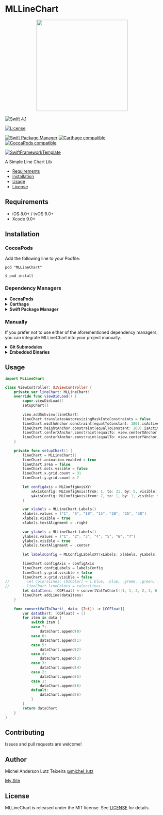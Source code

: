 # MLLineChart

<p align="center">
 <img width="300" height="300"src="http://micheltlutz.me/imagens/projetos/MLLineChart/logoML_BETA.png">
</p>


[![Swift 4.1](https://img.shields.io/badge/swift-4.1-brightgreen.svg)](https://swift.org)

[![License](https://img.shields.io/badge/license-MIT-brightgreen.svg)](https://raw.githubusercontent.com/micheltlutz/MLLineChart/master/LICENSE)

[![Swift Package Manager](https://img.shields.io/badge/Swift%20Package%20Manager-compatible-brightgreen.svg)](https://github.com/apple/swift-package-manager)
[![Carthage compatible](https://img.shields.io/badge/Carthage-compatible-4BC51D.svg?style=flat)](https://github.com/Carthage/Carthage)
[![CocoaPods compatible](https://img.shields.io/cocoapods/v/MLLineChart.svg)](https://cocoapods.org/pods/MLLineChart)

[![SwiftFrameworkTemplate](https://img.shields.io/badge/SwiftFramework-Template-red.svg)](http://github.com/RahulKatariya/SwiftFrameworkTemplate)

A Simple Line Chart Lib

- [Requirements](#requirements)
- [Installation](#installation)
- [Usage](#usage)
- [License](#license)

## Requirements

- iOS 8.0+ / tvOS 9.0+ 
- Xcode 9.0+

## Installation

### CocoaPods

Add the following line to your Podfile:

    pod "MLLineChart"


``` $ pod install ```

### Dependency Managers
<details>
  <summary><strong>CocoaPods</strong></summary>

[CocoaPods](http://cocoapods.org) is a dependency manager for Cocoa projects. You can install it with the following command:

```bash
$ gem install cocoapods
```

To integrate MLLineChart into your Xcode project using CocoaPods, specify it in your `Podfile`:

```ruby
source 'https://github.com/CocoaPods/Specs.git'
platform :ios, '8.0'
use_frameworks!

pod 'MLLineChart', '~> 0.0.1'
```

Then, run the following command:

```bash
$ pod install
```

</details>

<details>
  <summary><strong>Carthage</strong></summary>

[Carthage](https://github.com/Carthage/Carthage) is a decentralized dependency manager that automates the process of adding frameworks to your Cocoa application.

You can install Carthage with [Homebrew](http://brew.sh/) using the following command:

```bash
$ brew update
$ brew install carthage
```

To integrate MLLineChart into your Xcode project using Carthage, specify it in your `Cartfile`:

```ogdl
github "micheltlutz/MLLineChart" ~> 0.0.1
```

</details>

<details>
  <summary><strong>Swift Package Manager</strong></summary>

To use MLLineChart as a [Swift Package Manager](https://swift.org/package-manager/) package just add the following in your Package.swift file.

``` swift
// swift-tools-version:4.1

import PackageDescription

let package = Package(
    name: "HelloMLLineChart",
    dependencies: [
        .package(url: "https://github.com/micheltlutz/MLLineChart.git", .upToNextMajor(from: "0.0.1"))
    ],
    targets: [
        .target(name: "HelloMLLineChart", dependencies: ["MLLineChart"])
    ]
)
```
</details>

### Manually

If you prefer not to use either of the aforementioned dependency managers, you can integrate MLLineChart into your project manually.

<details>
  <summary><strong>Git Submodules</strong></summary><p>

- Open up Terminal, `cd` into your top-level project directory, and run the following command "if" your project is not initialized as a git repository:

```bash
$ git init
```

- Add MLLineChart as a git [submodule](http://git-scm.com/docs/git-submodule) by running the following command:

```bash
$ git submodule add https://github.com/micheltlutz/MLLineChart.git
$ git submodule update --init --recursive
```

- Open the new `MLLineChart` folder, and drag the `MLLineChart.xcodeproj` into the Project Navigator of your application's Xcode project.

    > It should appear nested underneath your application's blue project icon. Whether it is above or below all the other Xcode groups does not matter.

- Select the `MLLineChart.xcodeproj` in the Project Navigator and verify the deployment target matches that of your application target.
- Next, select your application project in the Project Navigator (blue project icon) to navigate to the target configuration window and select the application target under the "Targets" heading in the sidebar.
- In the tab bar at the top of that window, open the "General" panel.
- Click on the `+` button under the "Embedded Binaries" section.
- You will see two different `MLLineChart.xcodeproj` folders each with two different versions of the `MLLineChart.framework` nested inside a `Products` folder.

    > It does not matter which `Products` folder you choose from.

- Select the `MLLineChart.framework`.

- And that's it!

> The `MLLineChart.framework` is automagically added as a target dependency, linked framework and embedded framework in a copy files build phase which is all you need to build on the simulator and a device.

</p></details>

<details>
  <summary><strong>Embedded Binaries</strong></summary><p>

- Download the latest release from https://github.com/micheltlutz/MLLineChart/releases
- Next, select your application project in the Project Navigator (blue project icon) to navigate to the target configuration window and select the application target under the "Targets" heading in the sidebar.
- In the tab bar at the top of that window, open the "General" panel.
- Click on the `+` button under the "Embedded Binaries" section.
- Add the downloaded `MLLineChart.framework`.
- And that's it!

</p></details>

## Usage

```swift
import MLLineChart

class ViewController: UIViewController {
    private var lineChart: MLLineChart!
    override func viewDidLoad() {
        super.viewDidLoad()
        setupChart()
        
        view.addSubview(lineChart)
        lineChart.translatesAutoresizingMaskIntoConstraints = false
        lineChart.widthAnchor.constraint(equalToConstant: 300).isActive = true
        lineChart.heightAnchor.constraint(equalToConstant: 260).isActive = true
        lineChart.centerXAnchor.constraint(equalTo: view.centerXAnchor).isActive = true
        lineChart.centerYAnchor.constraint(equalTo: view.centerYAnchor).isActive = true
    }
    
    private func setupChart() {
        lineChart = MLLineChart()
        lineChart.animation.enabled = true
        lineChart.area = false
        lineChart.dots.visible = false
        lineChart.x.grid.count = 31
        lineChart.y.grid.count = 7
        
        let configAxis = MLConfigAxisXY(
            xAxisConfig: MLConfigAxis(from: 1, to: 31, by: 5, visible: false),
            yAxisConfig: MLConfigAxis(from: 7, to: 1, by: 1, visible: false)
        )

        var xlabels = MLLineChart.Labels()
        xlabels.values = ["1", "5", "10", "15", "20", "25", "30"]
        xlabels.visible = true
        xlabels.textAlignment = .right
        
        var ylabels = MLLineChart.Labels()
        ylabels.values = ["1", "2", "3", "4", "5", "6", "7"]
        ylabels.visible = true
        ylabels.textAlignment = .center
        
        let labelsConfig = MLConfigLabelsXY(xLabels: xlabels, yLabels: ylabels)
        
        lineChart.configAxis = configAxis
        lineChart.configLabels = labelsConfig
        lineChart.y.grid.visible = false
        lineChart.x.grid.visible = false
//        let colorsLines: [UIColor] = [.blue, .blue, .green, .green, .green, .brown, .green, .green, UIColor.cyan]
//        lineChart.lineColors = colorsLines
        let dataItens: [CGFloat] = convertValToChart([1, 1, 2, 2, 2, 6, 2, 2, 3])
        lineChart.addLine(dataItens)
    }
    
    func convertValToChart(_ data: [Int]) -> [CGFloat]{
        var dataChart: [CGFloat] = []
        for item in data {
            switch item {
            case 7:
                dataChart.append(0)
            case 6:
                dataChart.append(1)
            case 5:
                dataChart.append(2)
            case 4:
                dataChart.append(3)
            case 3:
                dataChart.append(4)
            case 2:
                dataChart.append(5)
            case 1:
                dataChart.append(6)
            default:
                dataChart.append(6)
            }
        }
        return dataChart
    }
}

```

## Contributing

Issues and pull requests are welcome!

## Author

Michel Anderson Lutz Teixeira [@michel_lutz](https://twitter.com/michel_lutz)

[My Site](http://micheltlutz.me)

## License

MLLineChart is released under the MIT license. See [LICENSE](https://github.com/micheltlutz/MLLineChart/blob/master/LICENSE) for details.
